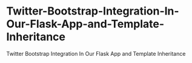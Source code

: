 # Twitter-Bootstrap-Integration-In-Our-Flask-App-and-Template-Inheritance
Twitter Bootstrap Integration In Our Flask App and Template Inheritance
